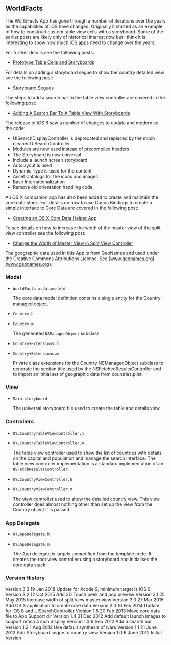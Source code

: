 ## WorldFacts

The WorldFacts App has gone through a number of iterations over the
years as the capabilities of iOS have changed. Originally it started
as an example of how to construct custom table view cells with a
storyboard. Some of the earlier posts are likely only of historical interest
now but I think it is interesting to show how much iOS apps need to change
over the years.

For further details see the following posts:

* [Prototype Table Cells and Storyboards](https://useyourloaf.com/blog/prototype-table-cells-and-storyboards/)

For details on adding a storyboard segue to show the country detailed
view see the following post:

* [Storyboard Segues](https://useyourloaf.com/blog/storyboard-segues/)

The steps to add a search bar to the table view controller are covered
in the following post:

* [Adding A Search Bar To A Table View With Storyboards](https://useyourloaf.com/blog/search-bar-table-view-storyboard/)

The release of iOS 8 saw a number of changes to update and modernise
the code:

+ UISearchDisplayController is deprecated and replaced by the much
  cleaner UISearchController
+ Modules are now used instead of precompiled headers
+ The Storyboard is now universal
+ Include a launch screen storyboard
+ Autolayout is used
+ Dynamic Type is used for the content
+ Asset Catalogs for the icons and images
+ Base Internationalization
+ Remove old orientation handling code.

An OS X companion app has also been added to create and maintain the core
data stack. Full details on how to use Cocoa Bindings to create a simple
interface to Core Data are covered in the following post:

* [Creating an OS X Core Data Helper App](https://useyourloaf.com/blog/creating-an-os-x-core-data-helper-app/)

To see details on how to increase the width of the master view of the split
view controller see the following post:

* [Change the Width of Master View in Split View Controller](https://useyourloaf.com//blog/change-the-width-of-master-view-in-split-view-controller/)

The geographic data used in this App is from GeoNames and used under
the Creative Commons Attributions License. See [www.geonames.org](www.geonames.org).


### Model

* `WorldFacts.xcdatamodeld`

    The core data model definition contains a single entity for the Country
managed object.

* `Country.h`
* `Country.m`

    The generated `NSManagedObject` subclass

* `Country+Extensions.h`
* `Country+Extensions.m`

    Private class extensions for the Country NSManagedObject subclass to
generate the section title used by the NSFetchedResultsController and
to import an initial set of geographic data from countries.plist.

### View

* `Main.storyboard`

    The universal storyboard file used to create the table and details view

### Controllers

* `UYLCountryTableViewController.h`
* `UYLCountryTableViewController.m`

    The table view controller used to show the list of countries with
details on the capital and population and manage the search interface.
The table view controller implementation is a standard implementation
of an `NSFetchResultsController`.

* `UYLCountryViewController.h`
* `UYLCountryViewController.m`

    The view controller used to show the detailed country view. This view
controller does almost nothing other than set up the view from the
Country object it is passed.

### App Delegate

* `UYLAppDelegate.h`
* `UYLAppDelegate.m`

    The App delegate is largely unmodified from the template code. It creates
the root view controller using a storyboard and initialises the core data
stack.

### Version History

Version 3.3 19 Jan  2018    Update for Xcode 9, minimum target is iOS 9
Version 3.2 12 Oct  2015    Add 3D Touch peek and pop preview
Version 3.1 25 May  2015    Increase width of split view master view
Version 3.0 27 Mar  2015    Add OS X application to create core data
Version 2.0 16 Feb  2014    Update for iOS 8 and UISearchController
Version 1.5 20 Feb  2013    Move core data file to App Support dir
Version 1.4 31 Dec  2012    Add default launch images to support retina
4 inch display
Version 1.3  6 Sep  2012    Add a search bar
Version 1.2  1 Aug  2012    Use default synthesis of ivars
Version 1.1 21 June 2012    Add Storyboard segue to country view
Version 1.0  6 June 2012    Initial Version

